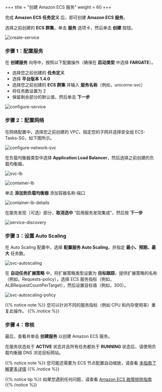 +++
title = "创建 Amazon ECS 服务"
weight = 60
+++

完成 **Amazon ECS 任务定义** 后，即可创建 **Amazon ECS 服务**。

选择之前创建的 **ECS 群集**，单击 **服务** 选项卡，然后单击 **创建** 按钮。

![create-service](/ecs/create-service.zh.png)

### 步骤 1：配置服务


在 **创建服务** 向导中，按照以下配置操作（确保在 **启动类型** 中选择 **FARGATE**）。  

- 选择您之前创建的 **任务定义**   
- 选择 **平台版本 1.4.0**                                                                           
- 选择您之前创建的 **ECS 群集** 并输入 **服务名称**（例如，unicorns-svc）                                   
- 将任务数设置为 2   
- 保留剩余部分的默认值，然后单击 **下一步**   


![configure-service](/ecs/configure-service.zh.png)

### 步骤 2：配置网络

在网络配置中，选择您之前创建的 VPC，指定您的子网并选择安全组 ECS-Tasks-SG，如下图所示。

![configure-network-svc](/ecs/configure-network-svc.zh.png)

在负载均衡器类型中选择 **Application Load Balancer**，然后选择之前创建的负载均衡器。

![svc-lb](/ecs/svc-lb.zh.png)

![container-lb](/ecs/container-lb.zh.png)

单击 **添加到负载均衡器** 添加容器名称:端口

![container-lb-details](/ecs/container-lb-details.zh.png)

在服务发现（可选）部分，**取消选中** “启用服务发现集成”，然后按 **下一步**

![service-discovery](/ecs/service-discovery.zh.png)


### 步骤 3：设置 Auto Scaling


在 Auto Scaling 配置中，选择 **配置服务 Auto Scaling**，并指定 **最小、预期、最大** 任务数。

![svc-autoscaling](/ecs/svc-autoscaling.zh.png)

在 **自动任务扩展策略** 中，将扩展策略类型设置为 **目标跟踪**，提供扩展策略的名称（例如，Requests-policy），选择 ECS 服务指标（例如，ALBRequestCountPerTarget），然后设置目标值（例如，300）。

![svc-autoscaling-policy](/ecs/svc-autoscaling-policy.zh.png)


{{% notice note %}}
您可以针对不同的服务指标（例如 CPU 和内存使用率）重复此操作。
{{% /notice %}}  

### 步骤 4：审核

最后，查看并单击 **创建服务** 以创建 Amazon ECS 服务。

在服务状态处于 **ACTIVE** 状态并且所有任务都处于 **RUNNING** 状态后，请使用负载均衡器 DNS 浏览目标网站。


{{% notice note %}}
您可能还需要为 ECS 节点配置自动缩放，请查看 [本指南了解更多详情](https://docs.aws.amazon.com/zh_cn/AmazonECS/latest/developerguide/cloudwatch_alarm_autoscaling.html)
{{% /notice %}}  


{{% notice tip %}}
如果您遇到任何问题，请查看 [Amazon ECS 故障排除指南](https://docs.aws.amazon.com/zh_cn/AmazonECS/latest/developerguide/troubleshooting.html)
{{% /notice %}}
